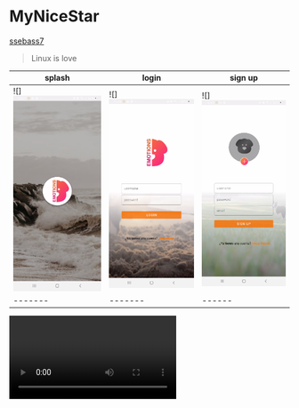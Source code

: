 # MyNiceStar
[ssebass7](https://github.com/search?q=ssebass7)

> Linux is love

 splash | login | sign up
-------|-------|------
![]<img src="IMG/captura_splash.png"> | ![]<img src="IMG/captura_login.png">  | ![]<img src="IMG/captura_registro.png">
-------|-------|------
<video><source src="VIDEO/video_emotions_login_registro.mp4" type="video/mp4"></video>
